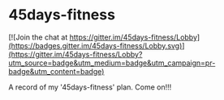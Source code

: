 45days-fitness
=======

[![Join the chat at https://gitter.im/45days-fitness/Lobby](https://badges.gitter.im/45days-fitness/Lobby.svg)](https://gitter.im/45days-fitness/Lobby?utm_source=badge&utm_medium=badge&utm_campaign=pr-badge&utm_content=badge)

A record of my '45days-fitness' plan.
Come on!!!